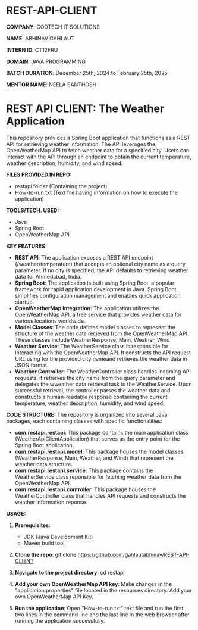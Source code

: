 # REST-API-CLIENT

**COMPANY**: CODTECH IT SOLUTIONS

**NAME**: ABHINAV GAHLAUT

**INTERN ID**: CT12FRU

**DOMAIN**: JAVA PROGRAMMING

**BATCH DURATION**: December 25th, 2024 to February 25th, 2025

**MENTOR NAME**: NEELA SANTHOSH

# **REST API CLIENT: The Weather Application**

This repository provides a Spring Boot application that functions as a REST API for retrieving weather information. The API leverages the OpenWeatherMap API to fetch weather data for a specified city. Users can interact with the API through an endpoint to obtain the current temperature, weather description, humidity, and wind speed.

**FILES PROVIDED IN REPO:**
- restapi folder (Containing the project)
- How-to-run.txt (Text file having information on how to execute the application)

**TOOLS/TECH. USED:**
- Java
- Spring Boot
- OpenWeatherMap API

**KEY FEATURES:**
- **REST API**: The application exposes a REST API endpoint (/weather/temperature) that accepts an optional city name as a query parameter. If no city is specified, the API defaults to retrieving weather data for Ahmedabad, India.
- **Spring Boot**: The application is built using Spring Boot, a popular framework for rapid application development in Java. Spring Boot simplifies configuration management and enables quick application startup.
- **OpenWeatherMap Integration**: The application utilizes the OpenWeatherMap API, a free service that provides weather data for various locations worldwide.
- **Model Classes**: The code defines model classes to represent the structure of the weather data recieved from the OpenWeatherMap API. These classes include WeatherResponse, Main, Weather, Wind
- **Weather Service**: The WeatherService class is responsible for interacting with the OpenWeatherMap API. It constructs the API request URL using for the provided city nameand retrieves the weather data in JSON format.
- **Weather Controller**: The WeatherController class handles incoming API requests. it retrieves the city name from the query parameter and delegates the wweather data retrieval task to the WeatherService. Upon successful retrieval, the controller parses the weather data and constructs a human-readable response containing the current temperature, weather description, humidity, and wind speed.

**CODE STRUCTURE:**
The repository is organized into several Java packages, each containing classes with specific functionalities:
- **com.restapi.restapi**: This package contains the main application class (WeatherApiClientApplication) that serves as the entry point for the Spring Boot application.
- **com.restapi.restapi.model**: This package houses the model classes (WeatherResponse, Main, Weather, and Wind) that represent the weather data structure.
- **com.restapi.restapi.service**: This package contains the WeatherService class reponsible for fetching weather data from the OpenWeatherMap API.
- **com.restapi.restapi.controller**: This package houses the WeatherController class that handles API requests and constructs the weather information reponse.

**USAGE:**
1. **Prerequisites**:
   - JDK (Java Development Kit)
   - Maven build tool

2. **Clone the repo**:
      git clone https://github.com/gahlautabhinav/REST-API-CLIENT

3. **Navigate to the project directory**:
      cd restapi

4. **Add your own OpenWeatherMap API key**:
      Make changes in the "application.properties" file located in the resources directory. Add your own OpenWeatherMap API Key.

5. **Run the application**:
      Open "How-to-run.txt" text file and run the first two lines in the command line and the last line in the web browser after running the application successfully.
